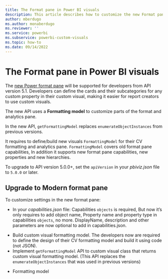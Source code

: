 ```yaml
---
title: The Format pane in Power BI visuals
description: This article describes how to customize the new Format pane in Power BI visuals.
author: mberdugo
ms.author: monaberdugo
ms.reviewer: ''
ms.service: powerbi
ms.subservice: powerbi-custom-visuals
ms.topic: how-to
ms.date: 09/14/2022
---
```


# The Format pane in Power BI visuals

The [new Power format pane](../../fundamentals/desktop-format-pane.md) will be supported for developers from API version 5.1. Developers can define the cards and their subcategories for any custom property in their custom visual, making it easier for report creators to use custom visuals.

The new API uses a **Formatting model** to customize parts of the format and analytics pane.

In the new API, `getFormattingModel` replaces `enumerateObjectInstances` from previous versions.

It requires to define/build new visuals `FormattingModel` for their CV formatting and analytics pane. 
`FormattingModel` covers old format pane capabilities, In addition it supports new format pane capabilities, new properties and new hierarchies.

To upgrade to API version 5.0.0+, set the `apiVersion` in your *pbiviz.json* file to `5.0.0` or later.

## Upgrade to Modern format pane

To customize settings in the new format pane:
 
* In your *capabilities.json* file:
  Capabilities `objects` is required, But now it’s only requires to add object name, Property name and property type in capabilities `objects`, no more. 
  DisplayName, description and other parameters are now optional to add in capabilities.json.
-	Build custom visual formatting model.
The developers now are required to define the design of their CV formatting model and build it using code (not JSON).
-	Implement `getFormattingModel` API to custom visual class that returns custom visual formatting model. (This API replaces the `enumerateObjectInstances` that was used in previous versions)

* Formatting model